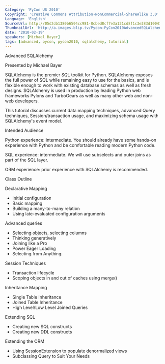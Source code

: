 ```yaml
---
Category: 'PyCon US 2010'
Copyright: 'Creative Commons Attribution-NonCommercial-ShareAlike 3.0'
Language: 'English'
SourceUrl: http://05d2db1380b6504cc981-8cbed8cf7e3a131cd8f1c3e383d10041.r93.cf2.rackcdn.com/pycon-us-2010/246_pycon-2010-advanced-sql-alchemy.ogv
ThumbnailUrl: 'http://a.images.blip.tv/Pycon-PyCon2010AdvancedSQLAlchemy724-474.jpg'
date: '2010-02-19'
speakers: [Michael Bayer]
tags: [advanced, pycon, pycon2010, sqlalchemy, tutorial]
---
```

Advanced SQLAlchemy

Presented by Michael Bayer

SQLAlchemy is the premier SQL toolkit for Python. SQLAlchemy exposes the full
power of SQL while remaining easy to use for the basics, and is flexible
enough to work with existing database schemas as well as fresh designs.
SQLAlchemy is used in production by leading Python web frameworks Pylons and
TurboGears as well as many other web and non-web developers.

This tutorial discusses current data mapping techniques, advanced Query
techniques, Session/transaction usage, and maximizing schema usage with
SQLAlchemy's event model.

Intended Audience

Python experience: intermediate. You should already have some hands-on
experience with Python and be comfortable reading modern Python code.

SQL experience: intermediate. We will use subselects and outer joins as part
of the SQL layer.

ORM experience: prior experience with SQLAlchemy is recommended.

Class Outline

Declarative Mapping

  * Initial configuration 
  * Basic mapping 
  * Building a many-to-many relation 
  * Using late-evaluated configuration arguments 

Advanced queries

  * Selecting objects, selecting columns 
  * Thinking generatively 
  * Joining like a Pro 
  * Power Eager Loading 
  * Selecting from Anything 

Session Techniques

  * Transaction lifecycle 
  * Scoping objects in and out of caches using merge() 

Inheritance Mapping

  * Single Table Inheritance 
  * Joined Table Inheritance 
  * High Level/Low Level Joined Queries 

Extending SQL

  * Creating new SQL constructs 
  * Creating new DDL constructs 

Extending the ORM

  * Using SessionExtension to populate denormalized views 
  * Subclassing Query to Suit Your Needs 

